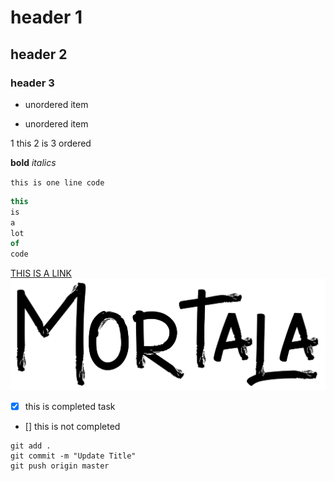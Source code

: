 # header 1
## header 2
### header 3

- unordered item
* unordered item

1 this
2 is
3 ordered

**bold**
*italics*

`this is one line code`

```js
this
is
a
lot
of
code
```

[THIS IS A LINK](https://github.com/)
![mortala logo](screens/logo-mortala.png)

- [x] this is completed task
- [] this is not completed

```
git add .
git commit -m "Update Title"
git push origin master
```